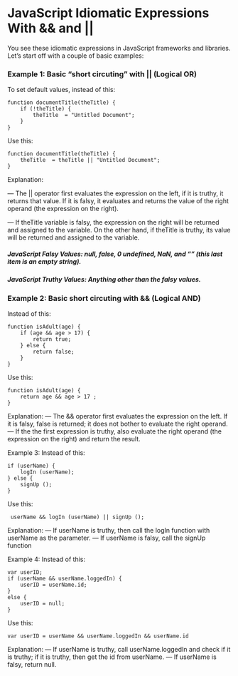 # JavaScript Idiomatic Expressions With && and ||

You see these idiomatic expressions in JavaScript frameworks and libraries. Let’s start off with a couple of basic examples:

### Example 1: Basic “short circuting” with || (Logical OR)

To set default values, instead of this:

    function documentTitle(theTitle) {
        if (!theTitle) {
            theTitle  = "Untitled Document";
        }
    }

Use this:

    function documentTitle(theTitle) {
        theTitle  = theTitle || "Untitled Document";
    }

Explanation:

— The || operator first evaluates the expression on the left, if it is truthy, it returns that value. If it is falsy, it evaluates and returns the value of the right operand (the expression on the right).

— If theTitle variable is falsy, the expression on the right will be returned and assigned to the variable. On the other hand, if theTitle is truthy, its value will be returned and assigned to the variable.

##### JavaScript Falsy Values: null, false, 0 undefined, NaN, and “” (this last item is an empty string).
##### JavaScript Truthy Values: Anything other than the falsy values.

### Example 2: Basic short circuting with && (Logical AND)

Instead of this:

    function isAdult(age) {
        if (age && age > 17) {
            return true;
        } else {
            return false;
        }
    }

Use this:

    function isAdult(age) {
        return age && age > 17 ;
    }

Explanation:
— The && operator first evaluates the expression on the left. If it is falsy, false is returned; it does not bother to evaluate the right operand.
— If the the first expression is truthy, also evaluate the right operand (the expression on the right) and return the result.

Example 3:
Instead of this:

    if (userName) {
        logIn (userName);
    } else {
        signUp ();
    }

Use this:

     userName && logIn (userName) || signUp ();

Explanation:
— If userName is truthy, then call the logIn function with userName as the parameter.
— If userName is falsy, call the signUp function

Example 4:
Instead of this:

    var userID;
    if (userName && userName.loggedIn) {
        userID = userName.id;
    }
    else {
        userID = null;
    }

Use this:

    var userID = userName && userName.loggedIn && userName.id

Explanation:
— If userName is truthy, call userName.loggedIn and check if it is truthy; if it is truthy, then get the id from userName.
— If userName is falsy, return null.
